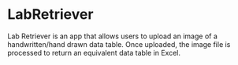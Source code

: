 # LabRetriever
Lab Retriever is an app that allows users to upload an image of a handwritten/hand drawn data table.  Once uploaded, the image file is processed to return an equivalent data table in Excel.  
